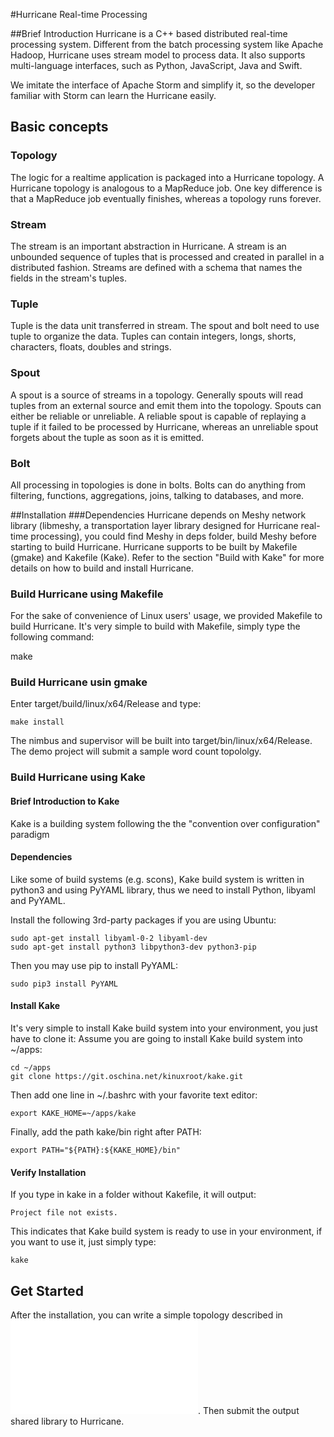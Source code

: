 #Hurricane Real-time Processing

##Brief Introduction
Hurricane is a C++ based distributed real-time processing system.
Different from the batch processing system like Apache Hadoop, 
Hurricane uses stream model to process data. It also supports multi-language interfaces, 
such as Python, JavaScript, Java and Swift.

We imitate the interface of Apache Storm and simplify it, 
so the developer familiar with Storm can learn the Hurricane easily.

## Basic concepts
### Topology
The logic for a realtime application is packaged into a Hurricane topology. 
A Hurricane topology is analogous to a MapReduce job. 
One key difference is that a MapReduce job eventually finishes, 
whereas a topology runs forever. 

### Stream
The stream is an important abstraction in Hurricane. 
A stream is an unbounded sequence of tuples that is processed and created in parallel in a distributed fashion.
Streams are defined with a schema that names the fields in the stream's tuples.

### Tuple
Tuple is the data unit transferred in stream. 
The spout and bolt need to use tuple to organize the data.
Tuples can contain integers, longs, shorts, characters, floats, doubles and strings.

### Spout
A spout is a source of streams in a topology.
Generally spouts will read tuples from an external source and emit them into the topology.
Spouts can either be reliable or unreliable.
A reliable spout is capable of replaying a tuple if it failed to be processed by Hurricane, whereas an unreliable spout forgets about the tuple as soon as it is emitted.

### Bolt
All processing in topologies is done in bolts. 
Bolts can do anything from filtering, functions, aggregations, joins, talking to databases, and more.

##Installation
###Dependencies
Hurricane depends on Meshy network library (libmeshy, a transportation layer library designed for Hurricane real-time processing), you could find Meshy in deps folder, build Meshy before starting to build Hurricane. 
Hurricane supports to be built by Makefile (gmake) and Kakefile (Kake). Refer to the section "Build with Kake" for more details on how to build and install Hurricane.

### Build Hurricane using Makefile
For the sake of convenience of Linux users' usage, we provided Makefile to build Hurricane.
It's very simple to build with Makefile, simply type the following command:

make

### Build Hurricane usin gmake
Enter target/build/linux/x64/Release and type:

    make install

The nimbus and supervisor will be built into target/bin/linux/x64/Release. The demo project will submit a sample word count topololgy.

### Build Hurricane using Kake
#### Brief Introduction to Kake
Kake is a building system following the the "convention over configuration" paradigm

#### Dependencies
Like some of build systems (e.g. scons), Kake build system is written in python3 and using PyYAML library, thus we need to install Python, libyaml and PyYAML.

Install the following 3rd-party packages if you are using Ubuntu:

    sudo apt-get install libyaml-0-2 libyaml-dev
    sudo apt-get install python3 libpython3-dev python3-pip

Then you may use pip to install PyYAML:

    sudo pip3 install PyYAML

#### Install Kake
It's very simple to install Kake build system into your environment, you just have to clone it:
Assume you are going to install Kake build system into ~/apps:

    cd ~/apps
    git clone https://git.oschina.net/kinuxroot/kake.git 

Then add one line in ~/.bashrc with your favorite text editor:

    export KAKE_HOME=~/apps/kake

Finally, add the path kake/bin right after PATH:

    export PATH="${PATH}:${KAKE_HOME}/bin"

#### Verify Installation
If you type in kake in a folder without Kakefile, it will output:

    Project file not exists.

This indicates that Kake build system is ready to use in your environment, if you want to use it, just simply type:

    kake

## Get Started
After the installation, you can write a simple topology described in ![docs/introduction.md](docs/introduction.md). Then submit the output shared library to Hurricane.
